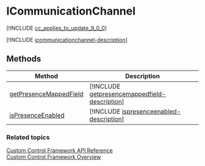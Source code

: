 # ICommunicationChannel

[!INCLUDE [cc_applies_to_update_9_0_0](../../../includes/cc_applies_to_update_9_0_0.md)]

[!INCLUDE [icommunicationchannel-description](includes/icommunicationchannel-description.md)]

## Methods

|Method | Description | 
| ------------- |-------------|
|[getPresenceMappedField](icommunicationchannel/destroy.md)|[!INCLUDE [getpresencemappedfield-description](icommunicationchannel/includes/getpresencemappedfield-description.md)]| 
|[isPresenceEnabled](icommunicationchannel/ispresenceenabled.md)|[!INCLUDE [ispresenceenabled-description](icommunicationchannel/includes/ispresenceenabled-description.md)]|


### Related topics

[Custom Control Framework API Reference](index.md)<br />
[Custom Control Framework Overview](../custom-control-framework-overview.md)